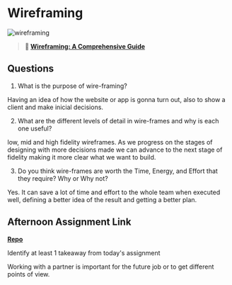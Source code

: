 # Wireframing

![wireframing](https://bcw.blob.core.windows.net/public/img/courses/2293087935019893)

> **📖 [Wireframing: A Comprehensive Guide](https://codeworksacademy.com/fs-student-guide/resources/wk1/06-Wireframing)**

## Questions

1. What is the purpose of wire-framing? 

Having an idea of how the website or app is gonna turn out, also to show a client and make inicial decisions.

2. What are the different levels of detail in wire-frames and why is each one useful?

low, mid and high fidelity wireframes. As we progress on the stages of designing with more decisions made we can advance to the next stage of fidelity making it more clear what we want to build.

3. Do you think wire-frames are worth the Time, Energy, and Effort that they require? Why or Why not?

Yes. It can save a lot of time and effort to the whole team when executed well, defining a better idea of the result and getting a better plan.

## Afternoon Assignment Link

**[Repo](https://github.com/JoaoLucasMelo/clone-site-partner)**

Identify at least 1 takeaway from today's assignment

Working with a partner is important for the future job or to get different points of view.